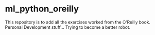 # ml_python_oreilly
This repository is to add all the exercises worked from the O'Reilly book. Personal Development stuff... Trying to become a better robot. 
